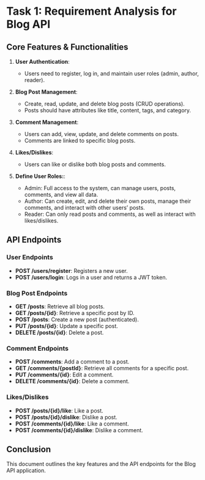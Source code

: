 # Task 1: Requirement Analysis for Blog API

## Core Features & Functionalities

1. **User Authentication**:
   - Users need to register, log in, and maintain user roles (admin, author, reader).

3. **Blog Post Management**:
   - Create, read, update, and delete blog posts (CRUD operations).
   - Posts should have attributes like title, content, tags, and category.

4. **Comment Management**:
   - Users can add, view, update, and delete comments on posts.
   - Comments are linked to specific blog posts.

5. **Likes/Dislikes**:
   - Users can like or dislike both blog posts and comments.

6. **Define User Roles:**:
   - Admin: Full access to the system, can manage users, posts, comments, and view all data.
   - Author: Can create, edit, and delete their own posts, manage their comments, and interact with other users’ posts.
   - Reader: Can only read posts and comments, as well as interact with likes/dislikes.

## API Endpoints

### User Endpoints
- **POST /users/register**: Registers a new user.
- **POST /users/login**: Logs in a user and returns a JWT token.

### Blog Post Endpoints
- **GET /posts**: Retrieve all blog posts.
- **GET /posts/{id}**: Retrieve a specific post by ID.
- **POST /posts**: Create a new post (authenticated).
- **PUT /posts/{id}**: Update a specific post.
- **DELETE /posts/{id}**: Delete a post.

### Comment Endpoints
- **POST /comments**: Add a comment to a post.
- **GET /comments/{postId}**: Retrieve all comments for a specific post.
- **PUT /comments/{id}**: Edit a comment.
- **DELETE /comments/{id}**: Delete a comment.

### Likes/Dislikes
- **POST /posts/{id}/like**: Like a post.
- **POST /posts/{id}/dislike**: Dislike a post.
- **POST /comments/{id}/like**: Like a comment.
- **POST /comments/{id}/dislike**: Dislike a comment.


## Conclusion

This document outlines the key features and the API endpoints for the Blog API application.
